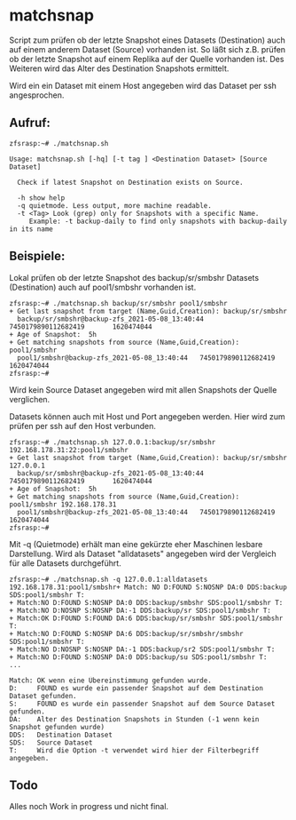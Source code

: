 # matchsnap

Script zum prüfen ob der letzte Snapshot eines Datasets (Destination) auch auf einem anderem Dataset (Source) vorhanden ist.
So läßt sich z.B. prüfen ob der letzte Snapshot auf einem Replika auf der Quelle vorhanden ist. 
Des Weiteren wird das Alter des Destination Snapshots ermittelt.

Wird ein ein Dataset mit einem Host angegeben wird das Dataset per ssh angesprochen.

## Aufruf:
```  
zfsrasp:~# ./matchsnap.sh

Usage: matchsnap.sh [-hq] [-t tag ] <Destination Dataset> [Source Dataset]

  Check if latest Snapshot on Destination exists on Source.

  -h show help
  -q quietmode. Less output, more machine readable.
  -t <Tag> Look (grep) only for Snapshots with a specific Name.
     Example: -t backup-daily to find only snapshots with backup-daily in its name
```
## Beispiele:
Lokal prüfen ob der letzte Snapshot des backup/sr/smbshr Datasets (Destination) auch auf pool1/smbshr vorhanden ist.
```
zfsrasp:~# ./matchsnap.sh backup/sr/smbshr pool1/smbshr
+ Get last snapshot from target (Name,Guid,Creation): backup/sr/smbshr
  backup/sr/smbshr@backup-zfs_2021-05-08_13:40:44       7450179890112682419       1620474044
+ Age of Snapshot:  5h
+ Get matching snapshots from source (Name,Guid,Creation): pool1/smbshr
  pool1/smbshr@backup-zfs_2021-05-08_13:40:44   7450179890112682419     1620474044
zfsrasp:~#

```
Wird kein Source Dataset angegeben wird mit allen Snapshots der Quelle verglichen.

Datasets können auch mit Host und Port angegeben werden.
Hier wird zum prüfen per ssh auf den Host verbunden.
```
zfsrasp:~# ./matchsnap.sh 127.0.0.1:backup/sr/smbshr 192.168.178.31:22:pool1/smbshr
+ Get last snapshot from target (Name,Guid,Creation): backup/sr/smbshr 127.0.0.1
  backup/sr/smbshr@backup-zfs_2021-05-08_13:40:44       7450179890112682419       1620474044
+ Age of Snapshot:  5h
+ Get matching snapshots from source (Name,Guid,Creation): pool1/smbshr 192.168.178.31
  pool1/smbshr@backup-zfs_2021-05-08_13:40:44   7450179890112682419     1620474044
zfsrasp:~#
```

Mit -q (Quietmode) erhält man eine gekürzte eher Maschinen lesbare Darstellung.
Wird als Dataset "alldatasets" angegeben wird der Vergleich für alle Datasets durchgeführt.
```
zfsrasp:~# ./matchsnap.sh -q 127.0.0.1:alldatasets 192.168.178.31:pool1/smbshr+ Match: NO D:FOUND S:NOSNP DA:0 DDS:backup SDS:pool1/smbshr T:
+ Match:NO D:FOUND S:NOSNP DA:0 DDS:backup/smbshr SDS:pool1/smbshr T:
+ Match:NO D:NOSNP S:NOSNP DA:-1 DDS:backup/sr SDS:pool1/smbshr T:
+ Match:OK D:FOUND S:FOUND DA:6 DDS:backup/sr/smbshr SDS:pool1/smbshr T:
+ Match:NO D:FOUND S:NOSNP DA:6 DDS:backup/sr/smbshr/smbshr SDS:pool1/smbshr T:
+ Match:NO D:NOSNP S:NOSNP DA:-1 DDS:backup/sr2 SDS:pool1/smbshr T:
+ Match:NO D:FOUND S:NOSNP DA:0 DDS:backup/su SDS:pool1/smbshr T:
...
```
```
Match: OK wenn eine Übereinstimmung gefunden wurde.
D:     FOUND es wurde ein passender Snapshot auf dem Destination Dataset gefunden.
S:     FOUND es wurde ein passender Snapshot auf dem Source Dataset gefunden.
DA:    Alter des Destination Snapshots in Stunden (-1 wenn kein Snapshot gefunden wurde)
DDS:   Destination Dataset 
SDS:   Source Dataset 
T:     Wird die Option -t verwendet wird hier der Filterbegriff angegeben.
```

## Todo
Alles noch Work in progress und nicht final.
